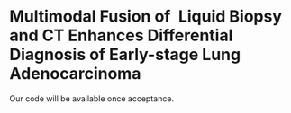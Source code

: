# Multimodal Fusion of Liquid Biopsy and CT Enhances Differential Diagnosis of Early-stage Lung Adenocarcinoma

Our code will be available once acceptance.
